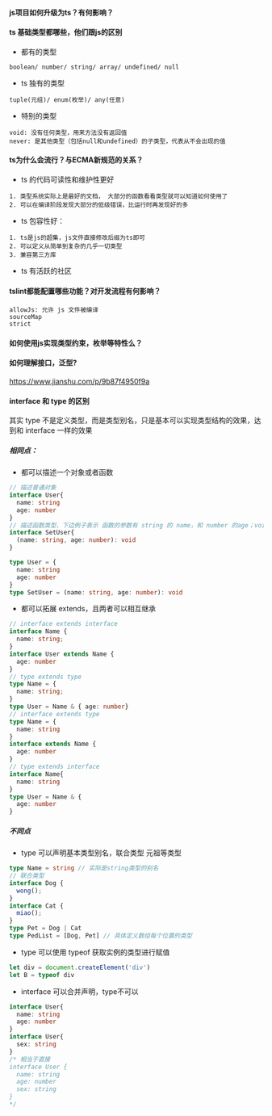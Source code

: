 
#### js项目如何升级为ts？有何影响？
#### ts 基础类型都哪些，他们跟js的区别
* 都有的类型
```
boolean/ number/ string/ array/ undefined/ null
```
* ts 独有的类型
```
tuple(元组)/ enum(枚举)/ any(任意)
```
* 特别的类型
```
void: 没有任何类型，用来方法没有返回值
never: 是其他类型（包括null和undefined）的子类型，代表从不会出现的值
```
#### ts为什么会流行？与ECMA新规范的关系？
* ts 的代码可读性和维护性更好
```
1. 类型系统实际上是最好的文档， 大部分的函数看看类型就可以知道如何使用了
2. 可以在编译阶段发现大部分的低级错误，比运行时再发现好的多
```
* ts 包容性好： 
```
1. ts是js的超集，js文件直接修改后缀为ts即可
2. 可以定义从简单到复杂的几乎一切类型
3. 兼容第三方库
```
* ts 有活跃的社区
#### tslint都能配置哪些功能？对开发流程有何影响？
```
allowJs: 允许 js 文件被编译
sourceMap
strict

```
#### 如何使用js实现类型约束，枚举等特性么？
#### 如何理解接口，泛型?

https://www.jianshu.com/p/9b87f4950f9a

#### interface 和 type 的区别
其实 type 不是定义类型，而是类型别名，只是基本可以实现类型结构的效果，达到和 interface 一样的效果
##### 相同点：
* 都可以描述一个对象或者函数
```ts
// 描述普通对象
interface User{
  name: string
  age: number
}
// 描述函数类型，下边例子表示 函数的参数有 string 的 name，和 number 的age；void 没有返回值
interface SetUser{
  (name: string, age: number): void
}
```
```ts
type User = {
  name: string
  age: number
}
type SetUser = (name: string, age: number): void
```
* 都可以拓展 extends，且两者可以相互继承
```ts
// interface extends interface
interface Name {
  name: string;
}
interface User extends Name {
  age: number
}
// type extends type
type Name = {
  name: string;
}
type User = Name & { age: number}
// interface extends type
type Name = {
  name: string
}
interface extends Name {
  age: number
}
// type extends interface
interface Name{
  name: string
}
type User = Name & {
  age: number
}
```
##### 不同点
* type 可以声明基本类型别名，联合类型 元祖等类型
```ts
type Name = string // 实际是string类型的别名
// 联合类型
interface Dog {
  wong();
}
interface Cat {
  miao();
}
type Pet = Dog | Cat
type PedList = [Dog, Pet] // 具体定义数组每个位置的类型
```
* type 可以使用 typeof 获取实例的类型进行赋值
```ts
let div = document.createElement('div')
let B = typeof div
```
* interface 可以合并声明，type不可以
```ts
interface User{
  name: string
  age: number
}
interface User{
  sex: string
}
/* 相当于直接
interface User {
  name: string
  age: number
  sex: string
}
*/
```


